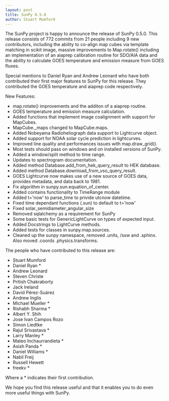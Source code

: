 ```yaml
---
layout: post
title: SunPy 0.5.0
author: Stuart Mumford
---
```


The SunPy project is happy to announce the release of SunPy 0.5.0.
This release consists of 772 commits from 21 people including 9 new contributors,
 including the ability to co-align map cubes via template matching in scikit image,
massive improvements to Map.rotate() including an implementation of an
aiaprep calibration routine for SDO/AIA data and the ability to calculate GOES
temperature and emission measure from GOES fluxes.

Special mentions to Daniel Ryan and Andrew Leonard who have both contributed
their first major features to SunPy for this release. They contributed the
GOES temperature and aiaprep code respectively.

New Features:

* map.rotate() improvements and the additon of a aiaprep routine.
* GOES temperature and emission measure calculation.
* Added functions that implement image coalignment with support for MapCubes.
* MapCube._maps changed to MapCube.maps.
* Added Nobeyama Radioheliograph data support to Lightcurve object.
* Added support for NOAA solar cycle prediction in lightcurves.
* Improved line quality and performances issues with map.draw_grid().
* Most tests should pass on windows and on installed versions of SunPy.
* Added a window/split method to time range.
* Updates to spectrogram documentation.
* Added method Database.add_from_hek_query_result to HEK database.
* Added method Database.download_from_vso_query_result.
* GOES Lightcurve now makes use of a new source of GOES data, provides metadata, and data back to 1981.
* Fix algorithm in sunpy.sun.equation_of_center.
* Added contains functionality to TimeRange module
* Added t='now' to parse_time to privide utcnow datetime.
* Fixed time dependant functions (.sun) to default to t='now'
* Fixed solar_semidiameter_angular_size
* Removed sqlalchemy as a requirement for SunPy
* Some basic tests for GenericLightCurve on types of expected input.
* Added Docstrings to LightCurve methods.
* Added tests for classes in sunpy.map.sources.
* Cleaned up the sunpy namespace, removed .units, /ssw and .sphinx. Also moved .coords .physics.transforms.

The people who have contributed to this release are:

* Stuart Mumford
* Daniel Ryan *
* Andrew Leonard
* Steven Christe
* Pritish Chakraborty
* Jack Ireland
* David Pérez-Suárez
* Andrew Inglis
* Michael Mueller *
* Rishabh Sharma *
* Albert Y. Shih
* Jose Ivan Campos Rozo
* Simon Liedtke
* Rajul Srivastava *
* Larry Manley *
* Mateo Inchaurrandieta *
* Asish Panda *
* Daniel Williams *
* Nabil Freij
* Russell Hewett
* freekv *

Where a * indicates their first contribution.

We hope you find this release useful and that it enables you to do even more
useful things with SunPy.
